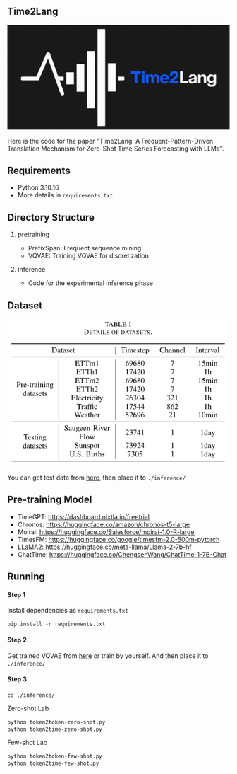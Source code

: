 ## Time2Lang

![Logo](./img/Logo.png#pic_center)

Here is the code for the paper "Time2Lang: A Frequent-Pattern-Driven Translation Mechanism for Zero-Shot Time Series Forecasting with LLMs".

## Requirements

- Python 3.10.16
- More details in `requirements.txt`

## Directory Structure

1. pretraining
   - PrefixSpan: Frequent sequence mining
   - VQVAE: Training VQVAE for discretization

2. inference
   - Code for the experimental inference phase

## Dataset

![dataset](./img/dataset.png#pic_center)

You can get test data from [here](https://drive.google.com/drive/folders/1joTL46lzBXJEO0bmH4aLQ0mGIJR2d3oF?usp=sharing), then place it to `./inference/`

## Pre-training Model

- TimeGPT: https://dashboard.nixtla.io/freetrial
- Chronos: https://huggingface.co/amazon/chronos-t5-large
- Moirai: https://huggingface.co/Salesforce/moirai-1.0-R-large
- TimesFM: https://huggingface.co/google/timesfm-2.0-500m-pytorch
- LLaMA2: https://huggingface.co/meta-llama/Llama-2-7b-hf
- ChatTime: https://huggingface.co/ChengsenWang/ChatTime-1-7B-Chat

## Running

#### Step 1

Install dependencies as `requirements.txt`

```shell
pip install -r requirements.txt
```

#### Step 2

Get trained VQVAE from [here](https://drive.google.com/drive/folders/1joTL46lzBXJEO0bmH4aLQ0mGIJR2d3oF?usp=sharing) or train by yourself. And then place it to `./inference/`

#### Step 3

```shell
cd ./inference/
```

Zero-shot Lab

```shell
python token2token-zero-shot.py
python token2time-zero-shot.py
```

Few-shot Lab

```shell
python token2token-few-shot.py
python token2time-few-shot.py
```